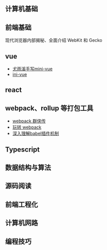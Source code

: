 ## 计算机基础


## 前端基础
现代浏览器内部揭秘、全面介绍 WebKit 和 Gecko

## vue
- [尤雨溪手写mini-vue](https://juejin.cn/post/6911897255087702030)
- [ini-vue]()

## react


## webpack、rollup 等打包工具
- [webpack 群侠传](https://www.yuque.com/thzt/webpack)
- [玩转 webpack](https://time.geekbang.org/course/intro/190)
- [深入理解babel插件机制](https://juejin.cn/book/6946117847848321055)

## Typescript


## 数据结构与算法

## 源码阅读

## 前端工程化



## 计算机网路


## 编程技巧
